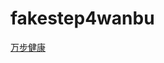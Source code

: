 # fakestep4wanbu

[万步健康](https://apps.apple.com/us/app/%E4%B8%87%E6%AD%A5%E5%81%A5%E5%BA%B7/id638808347)
